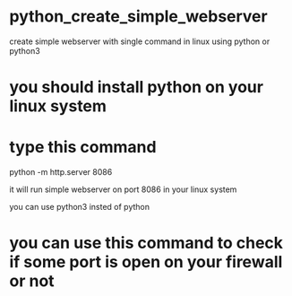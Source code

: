 # python_create_simple_webserver
create simple webserver with single command in linux using python or python3

# you should install python on your linux system

# type this command 
python -m http.server 8086

it will run simple webserver on port 8086 in your linux system

you can use python3 insted of python

# you can use this command to check if some port is open on your firewall or not
